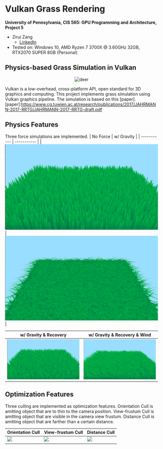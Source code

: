 Vulkan Grass Rendering
==================================

**University of Pennsylvania, CIS 565: GPU Programming and Architecture, Project 5**

* Zirui Zang
  * [LinkedIn](https://www.linkedin.com/in/zirui-zang/)
* Tested on: Windows 10, AMD Ryzen 7 3700X @ 3.60GHz 32GB, RTX2070 SUPER 8GB (Personal)

## Physics-based Grass Simulation in Vulkan
<p align="center">
<img src="img/no_cull.gif"
     alt="deer"
     width="600"/>
</p>

Vulkan is a low-overhead, cross-platform API, open standard for 3D graphics and computing.
This project implements grass simulation using Vulkan graphics pipeline. 
The simulation is based on this [paper].
[paper]:https://www.cg.tuwien.ac.at/research/publications/2017/JAHRMANN-2017-RRTG/JAHRMANN-2017-RRTG-draft.pdf

## Physics Features

Three force simulations are implemented.
| No Force | w/ Gravity | 
| ----------- | ----------- | 
| ![](img/no_force.png) | ![](img/g_.png) |

| w/ Gravity & Recovery | w/ Gravity & Recovery & Wind |
| ----------- | ----------- | 
| ![](img/gr_.png) | ![](img/grw_.png) |

## Optimization Features

Three culling are implemented as optimization features.
Orientation Cull is amitting object that are to thin to the camera position.
View-frustum Cull is amitting object that are visible in the camera view frustum.
Distance Cull is amitting object that are farther than a certain distance.

| Orientation Cull | View-frustum Cull | Distance Cull |
| ----------- | ----------- | ----------- |
| ![](img/cull1.gif) | ![](img/cull2.gif) | ![](img/cull3.gif) |

